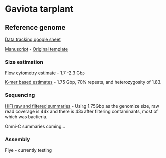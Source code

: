 # Gaviota tarplant

## Reference genome

[Data tracking google sheet](https://docs.google.com/spreadsheets/d/1UE9K6D2R1yrIELLfxwF7lrPZlcxHniXjwkWnjI0mfms)

[Manuscript](https://docs.google.com/document/d/1-gQ0Fu_akPzGVo_qbwzlaDTzs5p_G3sr7LgDhgCQFik) - [Original template](https://github.com/slmcevoy/gaviota-tarplant/blob/main/manuscript/GenomeResourceTemplateCCGP.docx)


### Size estimation

[Flow cytometry estimate](genome-size/flowcy/README.md) - 1.7 -2.3 Gbp

[K-mer based estimates](genome-size/kmer-distribution/README.md) - 1.75 Gbp, 70% repeats, and heterozygosity of 1.83.

### Sequencing

[HiFi raw and filtered summaries](sequencing/hifi/) - Using 1.75Gbp as the genomize size, raw read coverage is 44x and there is 43x after filtering contaminants, most of which was bactieria.

Omni-C summaries coming...

### Assembly

Flye - currently testing

